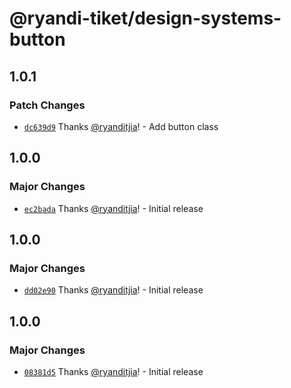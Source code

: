 # @ryandi-tiket/design-systems-button

## 1.0.1

### Patch Changes

- [`dc639d9`](https://github.com/ryandi-tiket/design-systems-wildcard/commit/dc639d9250e905cd79451df1f872f5664e43dc4c) Thanks [@ryanditjia](https://github.com/ryanditjia)! - Add button class

## 1.0.0

### Major Changes

- [`ec2bada`](https://github.com/ryandi-tiket/design-systems-wildcard/commit/ec2badac18d247523d58eaa26c2dc81d1f391559) Thanks [@ryanditjia](https://github.com/ryanditjia)! - Initial release

## 1.0.0

### Major Changes

- [`dd02e90`](https://github.com/ryandi-tiket/design-systems/commit/dd02e90e663d448f5eed218c34c2de7f7247dc9a) Thanks [@ryanditjia](https://github.com/ryanditjia)! - Initial release

## 1.0.0

### Major Changes

- [`08381d5`](https://github.com/ryandi-tiket/design-systems/commit/08381d519c707769a9a1a1d3408bbe880baec515) Thanks [@ryanditjia](https://github.com/ryanditjia)! - Initial release
